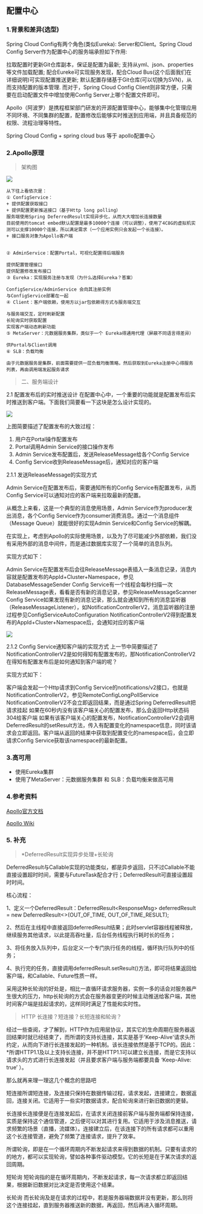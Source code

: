 ## 配置中心 

### 1.背景和差异(选型)

Spring Cloud Config有两个角色(类似Eureka): Server和Client。Spring Cloud Config Server作为配置中心的服务端承担如下作用:

拉取配置时更新Git仓库副本，保证是配置为最新;
支持从yml、json、properties等文件加载配置;
配合Eureke可实现服务发现，配合Cloud Bus(这个后面我们在详细说明)可实现配置推送更新;
默认配置存储基于Git仓库(可以切换为SVN)，从而支持配置的版本管理.
而对于，Spring Cloud Config Client则非常方便，只需要在启动配置文件中增加使用Config Server上哪个配置文件即可。


Apollo（阿波罗）是携程框架部门研发的开源配置管理中心，能够集中化管理应用不同环境、不同集群的配置，配置修改后能够实时推送到应用端，并且具备规范的权限、流程治理等特性。

Spring Cloud Config  + spring cloud bus  等于 apollo配置中心


### 2.Apollo原理

>架构图

![](./assets/apollo.png)

```
从下往上看依次是：
① ConfigService：
+ 提供配置获取接口
+ 提供配置更新推送接口（基于Http long polling）
服务端使用Spring DeferredResult实现异步化，从而大大增加长连接数量
目前使用的tomcat embed默认配置是最多10000个连接（可以调整），使用了4C8G的虚拟机实测可以支撑10000个连接，所以满足需求（一个应用实例只会发起一个长连接）。
+ 接口服务对象为Apollo客户端


② AdminService：配置Portal，可视化配置得后端服务

提供配置管理接口
提供配置修改发布接口
③ Eureka：实现服务注册与发现（为什么选择Eureka？答案）

ConfigService/AdminService 会向其注册实例
与ConfigService部署在一起
④ Client：客户端依赖，使用方以jar包依赖得方式与服务端交互

与服务端交互，定时刷新配置
长轮询实时获取配置
实现客户端动态刷新功能
⑤ MetaServer：元数据服务集群，类似于一个 Eureka得通用代理（屏蔽不同语言得差异）

供Portal与Client调用
⑥ SLB：负载均衡

由于元数据服务是集群，前面需要提供一层负载均衡策略，然后获取到Eureka注册中心得服务列表，再由调用端发起服务请求

```

> 二、服务端设计

2.1 配置发布后的实时推送设计
在配置中心中，一个重要的功能就是配置发布后实时推送到客户端。下面我们简要看一下这块是怎么设计实现的。

![](./assets/apollo_service.png)

上图简要描述了配置发布的大致过程：

1. 用户在Portal操作配置发布
2. Portal调用Admin Service的接口操作发布
3. Admin Service发布配置后，发送ReleaseMessage给各个Config Service
4. Config Service收到ReleaseMessage后，通知对应的客户端

2.1.1 发送ReleaseMessage的实现方式

Admin Service在配置发布后，需要通知所有的Config Service有配置发布，从而Config Service可以通知对应的客户端来拉取最新的配置。

从概念上来看，这是一个典型的消息使用场景，Admin Service作为producer发出消息，各个Config Service作为consumer消费消息。通过一个消息组件（Message Queue）就能很好的实现Admin Service和Config Service的解耦。

在实现上，考虑到Apollo的实际使用场景，以及为了尽可能减少外部依赖，我们没有采用外部的消息中间件，而是通过数据库实现了一个简单的消息队列。

实现方式如下：

Admin Service在配置发布后会往ReleaseMessage表插入一条消息记录，消息内容就是配置发布的AppId+Cluster+Namespace，参见DatabaseMessageSender
Config Service有一个线程会每秒扫描一次ReleaseMessage表，看看是否有新的消息记录，参见ReleaseMessageScanner
Config Service如果发现有新的消息记录，那么就会通知到所有的消息监听器（ReleaseMessageListener），如NotificationControllerV2，消息监听器的注册过程参见ConfigServiceAutoConfiguration
NotificationControllerV2得到配置发布的AppId+Cluster+Namespace后，会通知对应的客户端

![](./assets/apollo_adminservice.png)




2.1.2 Config Service通知客户端的实现方式
上一节中简要描述了NotificationControllerV2是如何得知有配置发布的，那NotificationControllerV2在得知有配置发布后是如何通知到客户端的呢？

实现方式如下：

客户端会发起一个Http请求到Config Service的notifications/v2接口，也就是NotificationControllerV2，参见RemoteConfigLongPollService
NotificationControllerV2不会立即返回结果，而是通过Spring DeferredResult把请求挂起
如果在60秒内没有该客户端关心的配置发布，那么会返回Http状态码304给客户端
如果有该客户端关心的配置发布，NotificationControllerV2会调用DeferredResult的setResult方法，传入有配置变化的namespace信息，同时该请求会立即返回。客户端从返回的结果中获取到配置变化的namespace后，会立即请求Config Service获取该namespace的最新配置。



### 3.高可用
+ 使用Eureka集群
+ 使用了MetaServer：元数据服务集群 和 SLB：负载均衡来做高可用


### 4.参考资料
[Apollo官方文档](https://www.apolloconfig.com/#/zh/design/apollo-design)

[Apollo Wiki](https://github.com/ctripcorp/apollo/wiki/Apollo%E9%85%8D%E7%BD%AE%E4%B8%AD%E5%BF%83%E8%AE%BE%E8%AE%A1)


### 5. 补充
> *DeferredResult实现异步处理+长轮询

DeferredResult与Callable实现的功能类似，都是异步返回，只不过Callable不能直接设置超时时间，需要与FutureTask配合才行；DeferredResult可直接设置超时时间。

核心流程：

1、定义一个DeferredResult：DeferredResult<ResponseMsg<String>> deferredResult = new DeferredResult<>(OUT_OF_TIME, OUT_OF_TIME_RESULT);

2、然后在主线程中直接返回deferredResult结果；此时servlet容器线程被释放，继续服务其他请求，以此提高吞吐量，后台任务线程执行耗时长的任务；

3、将任务放入队列中，后台定义一个专门执行任务的线程，循环执行队列中的任务；

4、执行完的任务，直接调用deferredResult.setResult()方法，即可将结果返回给客户端，和Callable、Future性质一样。

采用这种长轮询的好处是，相比一直循环请求服务器，实例一多的话会对服务器产生很大的压力，http长轮询的方式会在服务器变更的时候主动推送给客户端，其他时间客户端是挂起请求的，这样同时满足了性能和实时性。

> HTTP 长连接？短连接？长短连接和轮询？


经过一些查阅，才了解到，HTTP作为应用层协议，其实它的生命周期在服务器返回结果时就已经结束了，而所谓的支持长连接，其实是基于'Keep-Alive'请求头所约定，从而向下进行长连接发起的一种机制。该长连接依然是基于TCP的。因此：*所谓HTTP1.1及以上支持长连接，并不是HTTP1.1可以建立长连接，而是它支持以请求头的方式进行长连接发起（并且要求客户端与服务端都要具备 ‘Keep-Alive: true’ ）。

那么就再来理一理这几个概念的思路吧
                
                    
短连接所谓短连接，及连接只保持在数据传输过程，请求发起，连接建立，数据返回，连接关闭。它适用于一些实时数据请求，配合轮询来进行新旧数据的更替。               
                    
长连接长连接便是在连接发起后，在请求关闭连接前客户端与服务端都保持连接，实质是保持这个通信管道，之后便可以对其进行复用。它适用于涉及消息推送，请求频繁的场景（直播，流媒体）。连接建立后，在该连接下的所有请求都可以重用这个长连接管道，避免了频繁了连接请求，提升了效率。

所谓轮询，即是在一个循环周期内不断发起请求来得到数据的机制。只要有请求的的地方，都可以实现轮询，譬如各种事件驱动模型。它的长短是在于某次请求的返回周期。
                
                    
短轮询 短轮询指的是在循环周期内，不断发起请求，每一次请求都立即返回结果，根据新旧数据对比决定是否使用这个结果。
                    
长轮询 而长轮询及是在请求的过程中，若是服务器端数据并没有更新，那么则将这个连接挂起，直到服务器推送新的数据，再返回，然后再进入循环周期。


